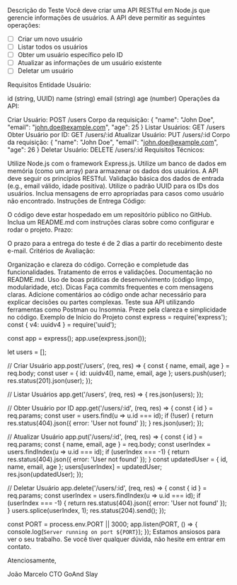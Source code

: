 Descrição do Teste
Você deve criar uma API RESTful em Node.js que gerencie informações de usuários. A API deve permitir as seguintes operações:

- [ ] Criar um novo usuário
- [ ] Listar todos os usuários
- [ ] Obter um usuário específico pelo ID
- [ ] Atualizar as informações de um usuário existente
- [ ] Deletar um usuário

Requisitos
Entidade Usuário:

id (string, UUID)
name (string)
email (string)
age (number)
Operações da API:

Criar Usuário: POST /users
Corpo da requisição: { "name": "John Doe", "email": "john.doe@example.com", "age": 25 }
Listar Usuários: GET /users
Obter Usuário por ID: GET /users/:id
Atualizar Usuário: PUT /users/:id
Corpo da requisição: { "name": "John Doe", "email": "john.doe@example.com", "age": 26 }
Deletar Usuário: DELETE /users/:id
Requisitos Técnicos:

Utilize Node.js com o framework Express.js.
Utilize um banco de dados em memória (como um array) para armazenar os dados dos usuários.
A API deve seguir os princípios RESTful.
Validação básica dos dados de entrada (e.g., email válido, idade positiva).
Utilize o padrão UUID para os IDs dos usuários.
Inclua mensagens de erro apropriadas para casos como usuário não encontrado.
Instruções de Entrega
Código:

O código deve estar hospedado em um repositório público no GitHub.
Inclua um README.md com instruções claras sobre como configurar e rodar o projeto.
Prazo:

O prazo para a entrega do teste é de 2 dias a partir do recebimento deste e-mail.
Critérios de Avaliação:

Organização e clareza do código.
Correção e completude das funcionalidades.
Tratamento de erros e validações.
Documentação no README.md.
Uso de boas práticas de desenvolvimento (código limpo, modularidade, etc).
Dicas
Faça commits frequentes e com mensagens claras.
Adicione comentários ao código onde achar necessário para explicar decisões ou partes complexas.
Teste sua API utilizando ferramentas como Postman ou Insomnia.
Preze pela clareza e simplicidade no código.
Exemplo de Início do Projeto
const express = require('express');
const { v4: uuidv4 } = require('uuid');

const app = express();
app.use(express.json());

let users = [];

// Criar Usuário
app.post('/users', (req, res) => {
    const { name, email, age } = req.body;
    const user = { id: uuidv4(), name, email, age };
    users.push(user);
    res.status(201).json(user);
});

// Listar Usuários
app.get('/users', (req, res) => {
    res.json(users);
});

// Obter Usuário por ID
app.get('/users/:id', (req, res) => {
    const { id } = req.params;
    const user = users.find(u => u.id === id);
    if (!user) {
        return res.status(404).json({ error: 'User not found' });
    }
    res.json(user);
});

// Atualizar Usuário
app.put('/users/:id', (req, res) => {
    const { id } = req.params;
    const { name, email, age } = req.body;
    const userIndex = users.findIndex(u => u.id === id);
    if (userIndex === -1) {
        return res.status(404).json({ error: 'User not found' });
    }
    const updatedUser = { id, name, email, age };
    users[userIndex] = updatedUser;
    res.json(updatedUser);
});

// Deletar Usuário
app.delete('/users/:id', (req, res) => {
    const { id } = req.params;
    const userIndex = users.findIndex(u => u.id === id);
    if (userIndex === -1) {
        return res.status(404).json({ error: 'User not found' });
    }
    users.splice(userIndex, 1);
    res.status(204).send();
});

const PORT = process.env.PORT || 3000;
app.listen(PORT, () => {
    console.log(`Server running on port ${PORT}`);
});
Estamos ansiosos para ver o seu trabalho. Se você tiver qualquer dúvida, não hesite em entrar em contato.

Atenciosamente,

João Marcelo
CTO
GoAnd Slay


